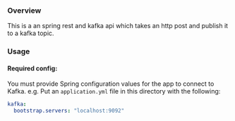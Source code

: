 ### Overview

This is a an spring rest and kafka api which takes an http post and publish it to a kafka topic.

### Usage

#### Required config:

You must provide Spring configuration values for the app to connect to Kafka. e.g. Put an `application.yml` file in this
directory with the following:

```yml
kafka:
  bootstrap.servers: "localhost:9092"
```
